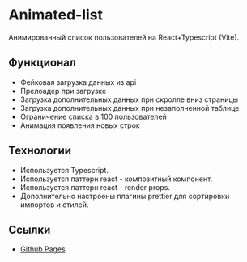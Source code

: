 # Animated-list

Анимированный список пользователей на React+Typescript (Vite).

## Функционал

- Фейковая загрузка данных из api
- Прелоадер при загрузке
- Загрузка дополнительных данных при скролле вниз страницы
- Загрузка дополнительных данных при незаполненной таблице
- Ограничение списка в 100 пользователей
- Анимация появления новых строк

## Технологии

- Используется Typescript.
- Используется паттерн react - композитный компонент.
- Используется паттерн react - render props.
- Дополнительно настроены плагины prettier для сортировки импортов и стилей.

## Ссылки

- [Github Pages](https://oleg-kuzmin.github.io/kolibri-animated-list/)
